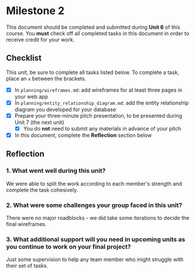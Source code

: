 # Milestone 2

This document should be completed and submitted during **Unit 6** of this course. You **must** check off all completed tasks in this document in order to receive credit for your work.

## Checklist

This unit, be sure to complete all tasks listed below. To complete a task, place an `x` between the brackets.

- [x] In `planning/wireframes.md`: add wireframes for at least three pages in your web app
- [x] In `planning/entity_relationship_diagram.md`: add the entity relationship diagram you developed for your database
- [x] Prepare your three-minute pitch presentation, to be presented during Unit 7 (the next unit)
  - [x] You do **not** need to submit any materials in advance of your pitch
- [x] In this document, complete the **Reflection** section below

## Reflection

### 1. What went well during this unit?

We were able to split the work according to each member's strength and complete the task cohesively.

### 2. What were some challenges your group faced in this unit?

There were no major roadblocks - we did take some iterations to decide the final wireframes.

### 3. What additional support will you need in upcoming units as you continue to work on your final project?

Just some supervision to help any team member who might struggle with their set of tasks.
